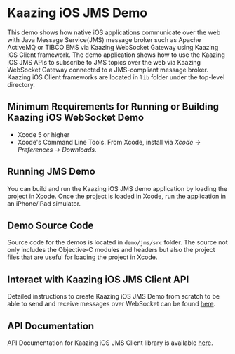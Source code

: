 # Kaazing iOS JMS Demo

This demo shows how native iOS applications communicate over the web with Java Message Service(JMS) message 
broker such as Apache ActiveMQ or TIBCO EMS via Kaazing WebSocket Gateway using Kaazing iOS Client
framework. The demo application shows how to use the Kaazing iOS JMS APIs to subscribe to JMS topics over the web 
via Kaazing WebSocket Gateway connected to a JMS-compliant message broker. Kaazing iOS Client frameworks are
located in `lib` folder under the top-level directory.

## Minimum Requirements for Running or Building Kaazing iOS WebSocket Demo

* Xcode 5 or higher
* Xcode's Command Line Tools.  From Xcode, install via _Xcode &rarr; Preferences &rarr; Downloads_.
                
## Running JMS Demo

You can build and run the Kaazing iOS JMS demo application by loading the project in Xcode.
Once the project is loaded in Xcode, run the application in an iPhone/iPad simulator.

## Demo Source Code

Source code for the demos is located in `demo/jms/src` folder. The source not only includes the Objective-C
modules and headers but also the project files that are useful for loading the project in Xcode.

## Interact with Kaazing iOS JMS Client API

Detailed instructions to create Kaazing iOS JMS Demo from scratch to be able to send and receive messages
over WebSocket can be found [here](http://kaazing.com/doc/5.0/jms_client_docs/dev-objc/o_dev_objc.html).

## API Documentation

API Documentation for Kaazing iOS JMS Client library is available 
[here](http://developer.kaazing.com/documentation/jms/4.0/apidoc/client/ios/jms/KMStompJMS/index.html).

